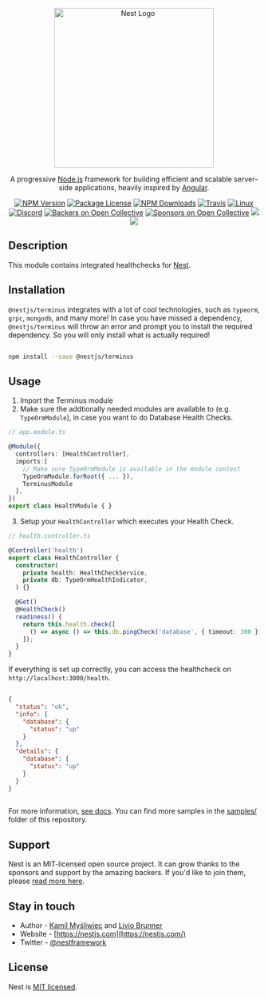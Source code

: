 <p align="center">
  <a href="http://nestjs.com/" target="blank"><img src="https://nestjs.com/img/logo_text.svg" width="320" alt="Nest Logo" /></a>
</p>

  <p align="center">A progressive <a href="http://nodejs.org" target="blank">Node.js</a> framework for building efficient and scalable server-side applications, heavily inspired by <a href="https://angular.io" target="blank">Angular</a>.</p>
    <p align="center">
<a href="https://www.npmjs.com/package/@nestjs/terminus"><img src="https://img.shields.io/npm/v/@nestjs/terminus.svg" alt="NPM Version" /></a>
<a href="https://www.npmjs.com/package/@nestjs/terminus"><img src="https://img.shields.io/npm/l/@nestjs/terminus.svg" alt="Package License" /></a>
<a href="https://www.npmjs.com/package/@nestjs/terminus"><img src="https://img.shields.io/npm/dm/@nestjs/terminus.svg" alt="NPM Downloads" /></a>
<a href="https://travis-ci.org/nestjs/terminus"><img src="https://api.travis-ci.org/nestjs/terminus.svg?branch=master" alt="Travis" /></a>
<a href="https://travis-ci.org/nestjs/terminus"><img src="https://img.shields.io/travis/nestjs/terminus/master.svg?label=linux" alt="Linux" /></a>
<a href="https://discord.gg/G7Qnnhy" target="_blank"><img src="https://img.shields.io/badge/discord-online-brightgreen.svg" alt="Discord"/></a>
<a href="https://opencollective.com/nest#backer"><img src="https://opencollective.com/nest/backers/badge.svg" alt="Backers on Open Collective" /></a>
<a href="https://opencollective.com/nest#sponsor"><img src="https://opencollective.com/nest/sponsors/badge.svg" alt="Sponsors on Open Collective" /></a>
  <a href="https://paypal.me/kamilmysliwiec"><img src="https://img.shields.io/badge/Donate-PayPal-dc3d53.svg"/></a>
  <a href="https://twitter.com/nestframework"><img src="https://img.shields.io/twitter/follow/nestframework.svg?style=social&label=Follow"></a>
</p>
  <!--[![Backers on Open Collective](https://opencollective.com/nest/backers/badge.svg)](https://opencollective.com/nest#backer)
  [![Sponsors on Open Collective](https://opencollective.com/nest/sponsors/badge.svg)](https://opencollective.com/nest#sponsor)-->

## Description

This module contains integrated healthchecks for [Nest](https://github.com/nestjs/nest).

## Installation

`@nestjs/terminus` integrates with a lot of cool technologies, such as `typeorm`, `grpc`, `mongodb`, and many more!
In case you have missed a dependency, `@nestjs/terminus` will throw an error and prompt you to install the required dependency.
So you will only install what is actually required!

```bash

npm install --save @nestjs/terminus

```

## Usage

1. Import the Terminus module
2. Make sure the addtionally needed modules are available to (e.g. `TypeOrmModule`), in case you want to do Database Health Checks.

```typescript
// app.module.ts

@Module({
  controllers: [HealthController],
  imports:[
    // Make sure TypeOrmModule is available in the module context
    TypeOrmModule.forRoot({ ... }),
    TerminusModule
  ],
})
export class HealthModule { }

```

3. Setup your `HealthController` which executes your Health Check.

```typescript
// health.controller.ts

@Controller('health')
export class HealthController {
  constructor(
    private health: HealthCheckService,
    private db: TypeOrmHealthIndicator,
  ) {}

  @Get()
  @HealthCheck()
  readiness() {
    return this.health.check([
      () => async () => this.db.pingCheck('database', { timeout: 300 }),
    ]);
  }
}

```

If everything is set up correctly, you can access the healthcheck on `http://localhost:3000/health`.

```json

{
  "status": "ok",
  "info": {
    "database": {
      "status": "up"
    }
  },
  "details": {
    "database": {
      "status": "up"
    }
  }
}
    
```

For more information, [see docs](https://docs.nestjs.com/recipes/terminus).
You can find more samples in the [samples/](https://github.com/nestjs/terminus/tree/master/sample) folder of this repository.

## Support

Nest is an MIT-licensed open source project. It can grow thanks to the sponsors and support by the amazing backers. If you'd like to join them, please [read more here](https://docs.nestjs.com/support).

## Stay in touch

* Author - [Kamil Myśliwiec](https://kamilmysliwiec.com) and [Livio Brunner](https://brunnerliv.io)
* Website - [https://nestjs.com](https://nestjs.com/)
* Twitter - [@nestframework](https://twitter.com/nestframework)

## License

Nest is [MIT licensed](LICENSE).

